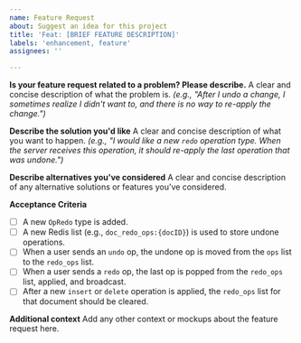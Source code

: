 ```yaml
---
name: Feature Request
about: Suggest an idea for this project
title: 'Feat: [BRIEF FEATURE DESCRIPTION]'
labels: 'enhancement, feature'
assignees: ''

---
```


**Is your feature request related to a problem? Please describe.**
A clear and concise description of what the problem is. *(e.g., "After I undo a change, I sometimes realize I didn't want to, and there is no way to re-apply the change.")*

**Describe the solution you'd like**
A clear and concise description of what you want to happen.
*(e.g., "I would like a new `redo` operation type. When the server receives this operation, it should re-apply the last operation that was undone.")*

**Describe alternatives you've considered**
A clear and concise description of any alternative solutions or features you've considered.

**Acceptance Criteria**
- [ ] A new `OpRedo` type is added.
- [ ] A new Redis list (e.g., `doc_redo_ops:{docID}`) is used to store undone operations.
- [ ] When a user sends an `undo` op, the undone op is moved from the `ops` list to the `redo_ops` list.
- [ ] When a user sends a `redo` op, the last op is popped from the `redo_ops` list, applied, and broadcast.
- [ ] After a new `insert` or `delete` operation is applied, the `redo_ops` list for that document should be cleared.

**Additional context**
Add any other context or mockups about the feature request here.